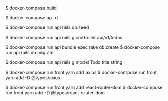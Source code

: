 

$ docker-compose build

$ docker-compose up -d

$ docker-compose run api rails db:seed

$ docker-compose run api rails g controller api/v1/todos

$ docker-compose run api bundle exec rake db:create
$ docker-compose run api rails db:migrate

$ docker-compose run api rails g model Todo title:string

$ docker-compose run front yarn add axios
$ docker-compose run front yarn add -D @types/axios

$ docker-compose run front yarn add react-router-dom
$ docker-compose run front yarn add -D @types/react-router-dom
